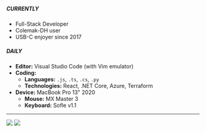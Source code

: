 ##### CURRENTLY

- Full-Stack Developer
- Colemak-DH user
- USB-C enjoyer since 2017

##### DAILY

- **Editor:** Visual Studio Code (with Vim emulator)
- **Coding:**
  - **Languages:** `.js`, `.ts`, `.cs`, `.py`
  - **Technologies:** React, .NET Core, Azure, Terraform
- **Device:** MacBook Pro 13" 2020
  - **Mouse:** MX Master 3
  - **Keyboard:** Sofle v1.1


---

![](https://github-readme-stats.vercel.app/api/top-langs/?username=phwt&hide=html,jupyter%20notebook,scss,vue&layout=compact)
![](https://github-readme-stats.vercel.app/api?username=phwt&count_private=true&show_icons=true&hide_title=true&include_all_commits=true&hide_rank=true)
